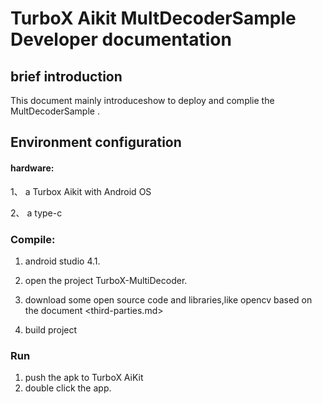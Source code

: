 # TurboX Aikit MultDecoderSample  Developer documentation

## brief introduction

This document mainly introduceshow to deploy and complie the  MultDecoderSample .

## Environment configuration

#### hardware:

1、 a Turbox Aikit with Android OS

2、 a type-c 

### Compile:

1. android studio 4.1.
2. open the project TurboX-MultiDecoder.
3. download  some open source code and libraries,like opencv based on the document <third-parties.md>

4. build project 

### Run

1. push  the apk to TurboX AiKit
2. double click the app.